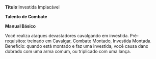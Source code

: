 **Titulo**:Investida Implacável

**Talento de Combate**

**Manual Básico**

 Você realiza ataques devastadores cavalgando em investida. Pré-requisitos: treinado em Cavalgar, Combate Montado, Investida Montada. Benefício: quando está montado e faz uma investida, você causa dano dobrado com uma arma comum, ou triplicado com uma lança.
